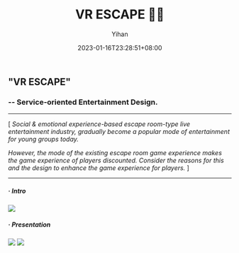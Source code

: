 ﻿---
title: "VR ESCAPE 😶‍🌫️"
date: 2023-01-16T23:28:51+08:00
hidemeta: true
draft: false
author: ["Yihan"]
keywords: 
- Service Design
tags:
- Game
- Teamates Matching Mechanism
- Customization Method
- Service
- 3D
- UI/UX

description: ""
showToc: true
TocOpen: true
showbreadcrumbs: true
weight: 320
cover:
    image: "projects/vrescape/vecover.jpg"
    caption: "How about a 'customized' teamwork real life game experience?"
    alt: ""
    relative: false
---
## "VR ESCAPE"
### -- Service-oriented Entertainment Design.
----------------
[ *Social & emotional experience-based escape room-type live entertainment industry, gradually become a popular mode of entertainment for young groups today.*

*However, the mode of the existing escape room game experience makes the game experience of players discounted. Consider the reasons for this and the design to enhance the game experience for players.* ]

----------------

##### · Intro
![](ve1.jpg)
##### · Presentation
![](ve2.jpg)
![](ve3.jpg)
